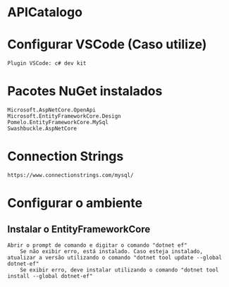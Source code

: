 # APICatalogo

# Configurar VSCode (Caso utilize)

    Plugin VSCode: c# dev kit

# Pacotes NuGet instalados

    Microsoft.AspNetCore.OpenApi
    Microsoft.EntityFrameworkCore.Design
    Pomelo.EntityFrameworkCore.MySql
    Swashbuckle.AspNetCore

# Connection Strings

    https://www.connectionstrings.com/mysql/

# Configurar o ambiente

## Instalar o EntityFrameworkCore

    Abrir o prompt de comando e digitar o comando "dotnet ef"
    	Se não exibir erro, está instalado. Caso esteja instalado, atualizar a versão utilizando o comando "dotnet tool update --global dotnet-ef"
    	Se exibir erro, deve instalar utilizando o comando "dotnet tool install --global dotnet-ef"

